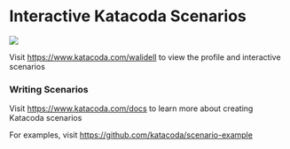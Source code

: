 # Interactive Katacoda Scenarios

[![](http://shields.katacoda.com/katacoda/walidell/count.svg)](https://www.katacoda.com/walidell "Get your profile on Katacoda.com")

Visit https://www.katacoda.com/walidell to view the profile and interactive scenarios

### Writing Scenarios
Visit https://www.katacoda.com/docs to learn more about creating Katacoda scenarios

For examples, visit https://github.com/katacoda/scenario-example

